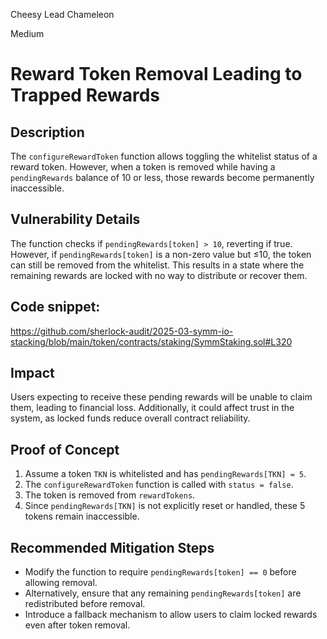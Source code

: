 Cheesy Lead Chameleon

Medium

# **Reward Token Removal Leading to Trapped Rewards**

## Description
The `configureRewardToken` function allows toggling the whitelist status of a reward token. However, when a token is removed while having a `pendingRewards` balance of 10 or less, those rewards become permanently inaccessible.

## Vulnerability Details
The function checks if `pendingRewards[token] > 10`, reverting if true. However, if `pendingRewards[token]` is a non-zero value but ≤10, the token can still be removed from the whitelist. This results in a state where the remaining rewards are locked with no way to distribute or recover them.

## Code snippet:
https://github.com/sherlock-audit/2025-03-symm-io-stacking/blob/main/token/contracts/staking/SymmStaking.sol#L320

## Impact
Users expecting to receive these pending rewards will be unable to claim them, leading to financial loss. Additionally, it could affect trust in the system, as locked funds reduce overall contract reliability.

## Proof of Concept
1. Assume a token `TKN` is whitelisted and has `pendingRewards[TKN] = 5`.
2. The `configureRewardToken` function is called with `status = false`.
3. The token is removed from `rewardTokens`.
4. Since `pendingRewards[TKN]` is not explicitly reset or handled, these 5 tokens remain inaccessible.

## Recommended Mitigation Steps
- Modify the function to require `pendingRewards[token] == 0` before allowing removal.
- Alternatively, ensure that any remaining `pendingRewards[token]` are redistributed before removal.
- Introduce a fallback mechanism to allow users to claim locked rewards even after token removal.

